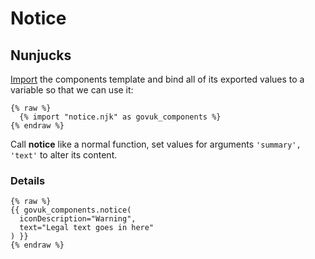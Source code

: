 # Notice

## Nunjucks

[Import](https://mozilla.github.io/nunjucks/templating.html#import) the components template and bind all of its exported values to a variable so that we can use it:

```nunjucks
{% raw %}
  {% import "notice.njk" as govuk_components %}
{% endraw %}
```

Call **notice** like a normal function, set values for arguments `'summary', 'text'` to alter its content.

### Details

```nunjucks
{% raw %}
{{ govuk_components.notice(
  iconDescription="Warning",
  text="Legal text goes in here"
) }}
{% endraw %}
```
